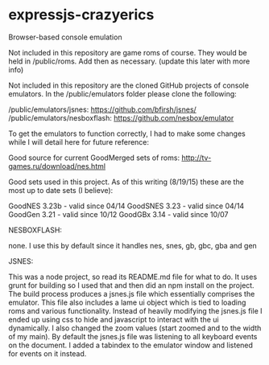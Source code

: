 expressjs-crazyerics
=====

Browser-based console emulation

Not included in this repository are game roms of course. They would be held in /public/roms. Add then as necessary. (update this later with more info)

Not included in this repository are the cloned GitHub projects of console emulators. In the /public/emulators folder please clone the following:

/public/emulators/jsnes: https://github.com/bfirsh/jsnes/
/public/emulators/nesboxflash: https://github.com/nesbox/emulator

To get the emulators to function correctly, I had to make some changes while I will detail here for future reference:

Good source for current GoodMerged sets of roms: http://tv-games.ru/download/nes.html

Good sets used in this project. As of this writing (8/19/15) these are the most up to date sets (I believe):

GoodNES 3.23b 	- valid since 04/14
GoodSNES 3.23 	- valid since 04/14
GoodGen 3.21 	- valid since 10/12
GoodGBx 3.14 	- valid since 10/07

NESBOXFLASH:

none. I use this by default since it handles nes, snes, gb, gbc, gba and gen

JSNES:

This was a node project, so read its README.md file for what to do. It uses grunt for building so I used that and then did an npm install on the project. The build process produces a jsnes.js file which essentially comprises the emulator. This file also includes a lame ui object which is tied to loading roms and various functionality. Instead of heavily modifying the jsnes.js file I ended up using css to hide and javascript to interact with the ui dynamically. I also changed the zoom values (start zoomed and to the width of my main). By default the jsnes.js file was listening to all keyboard events on the document. I added a tabindex to the emulator window and listened for events on it instead.